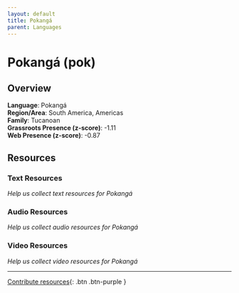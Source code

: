 ```yaml
---
layout: default
title: Pokangá
parent: Languages
---
```


# Pokangá (pok)

## Overview

**Language**: Pokangá  
**Region/Area**: South America, Americas  
**Family**: Tucanoan  
**Grassroots Presence (z-score)**: -1.11  
**Web Presence (z-score)**: -0.87  

## Resources

### Text Resources
*Help us collect text resources for Pokangá*

### Audio Resources
*Help us collect audio resources for Pokangá*

### Video Resources
*Help us collect video resources for Pokangá*

---

[Contribute resources](https://forms.office.com/e/1SfLJx3u1r){: .btn .btn-purple }
